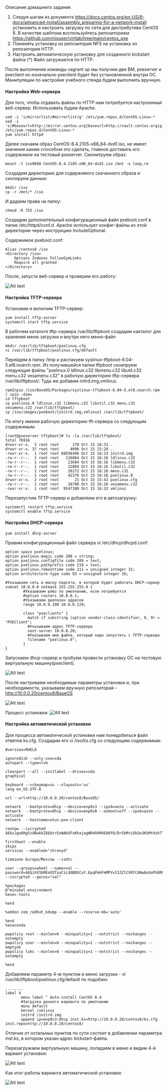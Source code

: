 Описание домашнего задания

1. Следуя шагам из документа https://docs.centos.org/en-US/8-docs/advanced-install/assembly_preparing-for-a-network-install  установить и настроить загрузку по сети для дистрибутива CentOS 8.
В качестве шаблона воспользуйтесь репозиторием https://github.com/nixuser/virtlab/tree/main/centos_pxe 
2. Поменять установку из репозитория NFS на установку из репозитория HTTP.
3. Настроить автоматическую установку для созданного kickstart файла (*) Файл загружается по HTTP.

После выполнения команды vagrant up мы получим две ВМ, pxeserver и pxeclient но изначально pxeclient будет без установленной внутри ОС. Манипуляции по настройке учебного стенда будем выполнять вручную.

#### Настройка Web-сервера

Для того, чтобы отдавать файлы по HTTP нам потребуется настроенный веб-сервер. Использовать будем Apache.
```
sed -i 's/mirrorlist/#mirrorlist/g' /etc/yum.repos.d/CentOS-Linux-*
sed -i 's|#baseurl=http://mirror.centos.org|baseurl=http://vault.centos.org|g' /etc/yum.repos.d/CentOS-Linux-*
yum install httpd
```

Далее скачаем образ CentOS-8.4.2105-x86_64-dvd1.iso, не имеет значения каким способом это сделать, главное доставить его содержимое на тестовый pxeserver. Смонитруем образ:
```
mount -t iso9660 CentOS-8.4.2105-x86_64-dvd1.iso /mnt -o loop,ro
```
Создадим директорию для содержимого скачанного образа и скопируем данные:
```
mkdir /iso
cp -r /mnt/* /iso
```
И дадаим права на папку:
```
chmod -R 755 /iso
```
Создадим дополнительный конфигурационный файл pxeboot.conf в папке /etc/httpd/conf.d. Apache использует конфиг-файлы из этой директории  через инструкцию IncludeOptional. 

Содержимое pxeboot.conf:
```
Alias /centos8 /iso
<Directory /iso>
    Options Indexes FollowSymLinks
    Require all granted
</Directory>
```

После, запусти веб-сервер и проверим его работу:

![Alt text](https://github.com/catalist3/otus/blob/master/task19TFTP/apache_check.png?raw=true)

#### Настройка TFTP-сервера

Установим и включим TFTP-сервер:
```
yum install tftp-server
systemctl start tftp.service
```
В рабочем каталоге tftp-сервера /var/lib/tftpboot создадим какталог для хранения меню загрузки и внутри него меню-файл
```
mkdir /var/lib/tftpboot/pxelinux.cfg
vi /var/lib/tftpboot/pxelinux.cfg/default
```
Перейдем в папку /tmp и распакуем syslinux-tftpboot-6.04-5.el8.noarch.rpm. Из получившейся папки tftpboot скоипруем следующие файлы "pxelinux.0 ldlinux.c32 libmenu.c32 libutil.c32 menu.c32 vesamenu.c32" в рабочую директорию tftp-сервера /var/lib/tftpboot/. Туда же добавим initrd.img,vmlinuz.
```
rpm2cpio /iso/BaseOS/Packages/syslinux-tftpboot-6.04-5.el8.noarch.rpm | cpio -dimv
cd tftpboot
cp pxelinux.0 ldlinux.c32 libmenu.c32 libutil.c32 menu.c32 vesamenu.c32 /var/lib/tftpboot/
cp /iso/images/pxeboot/{initrd.img,vmlinuz} /var/lib/tftpboot/
```
По итогу имеем рабочую директорию tft-сервера со следующим содержимым:

```
[root@pxeserver tftpboot]# ls -la /var/lib/tftpboot/
total 76916
drwxr-xr-x.  3 root root      170 Oct 15 16:33 .
drwxr-xr-x. 37 root root     4096 Oct 15 15:28 ..
-rwxr-xr-x.  1 root root 68936496 Oct 15 16:33 initrd.img
-rw-r--r--.  1 root root   116064 Oct 15 16:16 ldlinux.c32
-rw-r--r--.  1 root root    23684 Oct 15 16:16 libmenu.c32
-rw-r--r--.  1 root root    22804 Oct 15 16:16 libutil.c32
-rw-r--r--.  1 root root    26272 Oct 15 16:16 menu.c32
-rw-r--r--.  1 root root    42376 Oct 15 16:16 pxelinux.0
drwxr-xr-x.  2 root root       21 Oct 15 15:43 pxelinux.cfg
-rw-r--r--.  1 root root    26788 Oct 15 16:16 vesamenu.c32
-rwxr-xr-x.  1 root root  9547380 Oct 15 16:33 vmlinuz
```
Перезапустим TFTP-сервер и добавляем его в автозагрузку:
```
systemctl restart tftp.service 
systemctl enable tftp.service
```
#### Настройка DHCP-сервера


```
yum install dhcp-server
```

Правим конфигурационный файл сервера vi /etc/dhcp/dhcpd.conf:

```
option space pxelinux;
option pxelinux.magic code 208 = string;
option pxelinux.configfile code 209 = text;
option pxelinux.pathprefix code 210 = text;
option pxelinux.reboottime code 211 = unsigned integer 32;
option architecture-type code 93 = unsigned integer 16;

#Указываем сеть и маску подсети, в которой будет работать DHCP-сервер
subnet 10.0.0.0 netmask 255.255.255.0 {
        #Указываем шлюз по умолчанию, если потребуется
        #option routers 10.0.0.1;
        #Указываем диапазон адресов
        range 10.0.0.100 10.0.0.120;

        class "pxeclients" {
          match if substring (option vendor-class-identifier, 0, 9) = "PXEClient";
          #Указываем адрес TFTP-сервера
          next-server 10.0.0.20;
          #Указываем имя файла, который надо запустить с TFTP-сервера
          filename "pxelinux.0";
        }
}
```
Запускаем dhcp-сервер и пробуем провести установку ОС на тестовую виртуальную машину(pxeclient).

![Alt text](https://github.com/catalist3/otus/blob/master/task19TFTP/start_tftp_install.png?raw=true)

После настриваем необходимые параметры установки и, при необходимости, указываем вручную репозиторий - http://10.0.0.20/centos8/BaseOS 

![Alt text](https://github.com/catalist3/otus/blob/master/task19TFTP/manual_repo.png?raw=true)

Процесс установки:
![Alt text](https://github.com/catalist3/otus/blob/master/task19TFTP/install_process.png?raw=true)

#### Настройка автоматической установки

Для процесса автоматической установки нам понядобиться файл ответов ks.cfg. Создадим его vi /iso/ks.cfg со следующим содержимым:
```
#version=RHEL8

ignoredisk --only-use=sda
autopart --type=lvm

clearpart --all --initlabel --drives=sda
graphical

keyboard --vckeymap=us --xlayouts='us'
lang en_US.UTF-8

url --url=http://10.0.0.20/centos8/BaseOS/

network  --bootproto=dhcp --device=enp0s3 --ipv6=auto --activate
network  --bootproto=dhcp --device=enp0s8 --onboot=off --ipv6=auto --activate
network  --hostname=otus-pxe-client

rootpw --iscrypted $6$sJgo6Hg5zXBwkkI8$btrEoWAb5FxKhajagWR49XM4EAOfO/Dr5bMrLOkGe3KkMYdsh7T3MU5mYwY2TIMJpVKckAwnZFs2ltUJ1abOZ.

firstboot --enable
skipx
services --enabled="chronyd"

timezone Europe/Moscow --isUtc

user --groups=wheel --name=val --password=$6$ihX1bMEoO3TxaCiL$OBDSCuY.EpqPmkFmMPVvI3JZlCVRfC4Nw6oUoPG0RGuq2g5BjQBKNboPjM44.0lJGBc7OdWlL17B3qzgHX2v// --iscrypted --gecos="val"

%packages
@^minimal-environment
kexec-tools

%end

%addon com_redhat_kdump --enable --reserve-mb='auto'

%end
%anaconda

pwpolicy root --minlen=6 --minquality=1 --notstrict --nochanges --notempty
pwpolicy user --minlen=6 --minquality=1 --notstrict --nochanges --emptyok
pwpolicy luks --minlen=6 --minquality=1 --notstrict --nochanges --notempty

%end
```

Добавляем параметр 4-м пунктом в меню загрузки - vi /var/lib/tftpboot/pxelinux.cfg/default по подобию:
```
........
label 4
       menu label ^ Auto-install CentOS 8.4
       #Загрузка данного варианта по умолчанию
       menu default
       kernel /vmlinuz
       initrd /initrd.img
       append ip=enp0s3:dhcp inst.ks=http://10.0.0.20/centos8/ks.cfg inst.repo=http://10.0.0.20/centos8/
```       
Отличие от остальных пунктов по сути состоит в добавлении параметра inst.ks, в котором указан адрес kickstart-файла.

Перезагружаем виртуальную машину, попадаем в меню и видим 4-й вариант установки:

![Alt text](https://github.com/catalist3/otus/blob/master/task19TFTP/auto_install_start.png?raw=true)

Как итог работы варианта автоматической установки:

![Alt text](https://github.com/catalist3/otus/blob/master/task19TFTP/itog_auto_install.png?raw=true)
